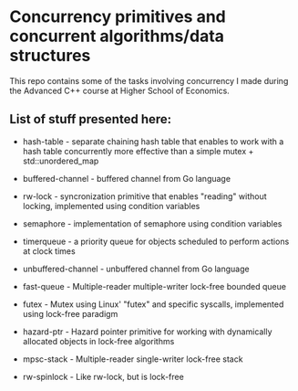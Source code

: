 
Concurrency primitives and concurrent algorithms/data structures
==========

  

This repo contains some of the tasks involving concurrency I made during the Advanced C++ course at Higher School of Economics.

  

## List of stuff presented here:

- hash-table - separate chaining hash table that enables to work with a hash table concurrently more effective than a simple mutex + std::unordered_map

- buffered-channel - buffered channel from Go language

- rw-lock - syncronization primitive that enables "reading" without locking, implemented using condition variables

- semaphore - implementation of semaphore using condition variables

- timerqueue - a priority queue for objects scheduled to perform actions at clock times

- unbuffered-channel - unbuffered channel from Go language

- fast-queue - Multiple-reader multiple-writer lock-free bounded queue

- futex - Mutex using Linux' "futex" and specific syscalls, implemented using lock-free paradigm

- hazard-ptr - Hazard pointer primitive for working with dynamically allocated objects in lock-free algorithms

- mpsc-stack - Multiple-reader single-writer lock-free stack

- rw-spinlock - Like rw-lock, but is lock-free
